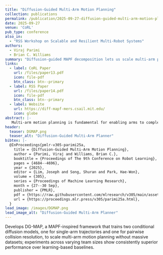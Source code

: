 ```yaml
---
title: "Diffusion-Guided Multi-Arm Motion Planning" 
collection: publications
permalink: /publication/2025-09-27-diffusion-guided-multi-arm-motion-planning-11
date: 2025-09-27
venue: 'CoRL'
pub_type: conference
also_in:
  - "RSS Workshop on Scalable and Resilient Multi-Robot Systems"
authors:
  - Viraj Parimi
  - Brian C. Williams
summary: "Diffusion-guided MAPF decomposition lets us scale multi-arm planning by pairing single-arm generators with a collision-resolving duet, beating data-hungry baselines across large teams."
links:
  - label: CoRL Paper
    url: /files/paper13.pdf
    icon: file-pdf
    btn_class: btn--primary
  - label: RSS Paper
    url: /files/paper14.pdf
    icon: file-pdf
    btn_class: btn--primary
  - label: Website
    url: https://diff-mapf-mers.csail.mit.edu/
    icon: globe
abstract: |-
   Multi-arm motion planning is fundamental for enabling arms to complete complex long-horizon tasks in shared spaces efficiently but current methods struggle with scalability due to exponential state-space growth and reliance on large training datasets for learned models. Inspired by Multi-Agent Path Finding (MAPF), which decomposes planning into single-agent problems coupled with collision resolution, we propose a novel diffusion-guided multi-arm planner (DG-MAP) that enhances scalability of learning-based models while reducing their reliance on massive multi-arm datasets. Recognizing that collisions are primarily pairwise, we train two conditional diffusion models, one to generate feasible single-arm trajectories, and a second, to model the dual-arm dynamics required for effective pairwise collision resolution. By integrating these specialized generative models within a MAPF-inspired structured decomposition, our planner efficiently scales to larger number of arms. Evaluations against alternative learning-based methods across various team sizes demonstrate our method's effectiveness and practical applicability.
header:
  teaser: DGMAP.png
  teaser_alt: "Diffusion-Guided Multi-Arm Planner"
bibtex: |-
  @InProceedings{pmlr-v305-parimi25a,
    title = {Diffusion-Guided Multi-Arm Motion Planning},
    author = {Parimi, Viraj and Williams, Brian C.},
    booktitle = {Proceedings of The 9th Conference on Robot Learning},
    pages = {4684--4696},
    year = {2025},
    editor = {Lim, Joseph and Song, Shuran and Park, Hae-Won},
    volume = {305},
    series = {Proceedings of Machine Learning Research},
    month = {27--30 Sep},
    publisher = {PMLR},
    pdf = {https://raw.githubusercontent.com/mlresearch/v305/main/assets/parimi25a/parimi25a.pdf},
    url = {https://proceedings.mlr.press/v305/parimi25a.html},
  }
lead_image: /images/DGMAP.png
lead_image_alt: "Diffusion-Guided Multi-Arm Planner"
---
```


Develops DG-MAP, a MAPF-inspired framework that trains two conditional diffusion models, one for single-arm trajectories and one for pairwise collision resolution, to scale multi-arm motion planning without massive datasets; experiments across varying team sizes show consistently superior performance over learning-based baselines.
